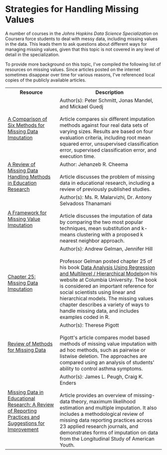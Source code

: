 # Strategies for Handling Missing Values

A number of courses in the *Johns Hopkins Data Science Specialization* on Coursera force students to deal with messy data, including missing values in the data. This leads them to ask questions about different ways for managing missing values, given that this topic is not covered in any level of detail in the specialization.

To provide more background on this topic, I've compiled the following list of resources on missing values. Since articles posted on the internet sometimes disappear over time for various reasons, I've referenced local copies of the publicly available articles.

<table>
<tr><th>Resource</th><th>Description</th></tr>
<tr>
    <td><a href="https://lgreski.github.io/datasciencedepot/references/a-comparison-of-six-methods-for-missing-data-imputation-2155-6180-1000224.pdf">A Comparison of Six Methods for Missing Data Imputation</a>
    </td>
    <td>Author(s): Peter Schmitt, Jonas Mandel, and Mickael Guedj <br><br>Article compares six different imputation methods against four real data sets of varying sizes. Results are based on four evaluation criteria, including root mean squared error, unsupervised classification error, supervised classification error, and execution time.
    </td>
</tr>
<tr>
    <td><a href="https://lgreski.github.io/datasciencedepot/references/cheema2014MissingDataMethods.PDF">A Review of Missing Data Handling Methods in Education Research</a>
    </td>
    <td>Author: Jehanzeb R. Cheema<br><br>Article discusses the problem of missing data in educational research, including a review of previously published studies.
    </td>
</tr>
<tr>
    <td><a href="https://lgreski.github.io/datasciencedepot/references/FrameworkForMissingValueImputation.PDF">A Framework for Missing Value Imputation</a>
    </td>
    <td>Author(s): Ms. R. Malarvizhi, Dr. Antony Selvadoss Thanamani<br><br>Article discusses the imputation of data by comparing the two most popular techniques, mean substitution and k-means clustering with a proposed k nearest neighbor approach.
    </td>
</tr>
<tr>
    <td><a href="https://lgreski.github.io/datasciencedepot/references/missingValueImputation-Gelman.PDF">Chapter 25: Missing Data Imputation</a>
    </td>
    <td>Author(s): Andrew Gelman, Jennifer Hill<br><br>Professor Gelman posted chapter 25 of his book <a href="https://www.amazon.com/Analysis-Regression-Multilevel-Hierarchical-Models/dp/052168689X/ref=sr_1_2?ie=UTF8&qid=1502639282&sr=8-2&keywords=gelman+statistics">Data Analysis Using Regression and Multilevel / Hierarchical Models</a>on his website at Columbia University. The book is considered an important reference for social scientists using linear and hierarchical models. The missing values chapter describes a variety of ways to handle missing data, and includes examples coded in R.
    </td>
</tr>
<tr>
    <td><a href="https://lgreski.github.io/datasciencedepot/references/Pigott-ReviewOfMethodsForMissingData.PDF">Review of Methods for Missing Data</a>
    </td>
    <td>Author(s): Therese Pigott<br><br>Pigott's article compares model based methods of missing value imputation with ad hoc methods, such as pairwise or listwise deletion. The approaches are compared using an analysis of students' ability to control asthma symptoms.
    </td>
</tr>
<tr>
    <td><a href="https://lgreski.github.io/datasciencedepot/references/Peugh_Enders_2004.pdf">Missing Data in Educational Research: A Review of Reporting Practices and Suggestions for Improvement</a>
    </td>
    <td>Author(s): James L. Peugh, Craig K. Enders<br><br>Article provides an overview of missing-data theory, maximum likelihood estimation and multiple imputation. It also includes a methodological review of missing data reporting practices across 23 applied research journals, and demonstrates forms of imputation on data from the Longitudinal Study of American Youth.
    </td>
</tr>

</table>
